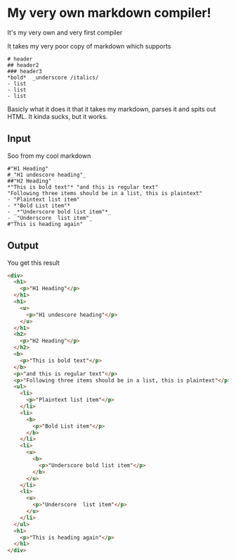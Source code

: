 # My very own markdown compiler!

It's my very own and very first compiler

It takes my very poor copy of markdown which supports
```
# header
## header2
### header3
*bold*  _underscore /italics/
- list
- list
- list
```
Basicly what it does it that it takes my markdown, parses it and spits out HTML.
It kinda sucks, but it works.


## Input
Soo from my cool markdown 
```
#"H1 Heading"
#_"H1 undescore heading"_
##"H2 Heading"
*"This is bold text"* "and this is regular text"
"Following three items should be in a list, this is plaintext"
- "Plaintext list item"
- *"Bold List item"*
- _*"Underscore bold list item"*_
- _"Underscore  list item"_
#"This is heading again"
```

## Output
You get this result

```html
<div>
  <h1>
    <p>"H1 Heading"</p>
  </h1>
  <h1>
    <u>
      <p>"H1 undescore heading"</p>
    </u>
  </h1>
  <h2>
    <p>"H2 Heading"</p>
  </h2>
  <b>
    <p>"This is bold text"</p>
  </b>
  <p>"and this is regular text"</p>
  <p>"Following three items should be in a list, this is plaintext"</p>
  <ul>
    <li>
      <p>"Plaintext list item"</p>
    </li>
    <li>
      <b>
        <p>"Bold List item"</p>
      </b>
    </li>
    <li>
      <u>
        <b>
          <p>"Underscore bold list item"</p>
        </b>
      </u>
    </li>
    <li>
      <u>
        <p>"Underscore  list item"</p>
      </u>
    </li>
  </ul>
  <h1>
    <p>"This is heading again"</p>
  </h1>
</div>
```